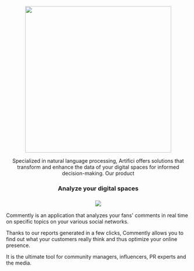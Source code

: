 <p align="center">
    <br>
    <img src="https://artifici.ai/wp-content/uploads/2021/11/artifici_blanc.png" width="400"/>
    <br>
<p>
<p align="center">
Specialized in natural language processing, Artifici offers solutions that transform and enhance the data of your digital spaces for informed decision-making.
Our product
</p>

<h3 align="center">
    <p>Analyze your digital spaces</p>
</h3>

<h3 align="center">
    <a href="https://commently.ai/"><img src="https://artifici.ai/wp-content/uploads/2022/05/commently.png"></a>
</h3>
<p>
Commently is an application that analyzes your fans' comments in real time on specific topics on your various social networks.
</p>
<p>
Thanks to our reports generated in a few clicks, Commently allows you to find out what your customers really think and thus optimize your online presence.
</p>
<p>
It is the ultimate tool for community managers, influencers, PR experts and the media.
</p>
<!--

**Here are some ideas to get you started:**

🙋‍♀️ A short introduction - what is your organization all about?
🌈 Contribution guidelines - how can the community get involved?
👩‍💻 Useful resources - where can the community find your docs? Is there anything else the community should know?
🍿 Fun facts - what does your team eat for breakfast?
🧙 Remember, you can do mighty things with the power of [Markdown](https://docs.github.com/github/writing-on-github/getting-started-with-writing-and-formatting-on-github/basic-writing-and-formatting-syntax)
-->
